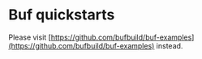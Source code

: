 # Buf quickstarts

Please visit [https://github.com/bufbuild/buf-examples](https://github.com/bufbuild/buf-examples) instead.
